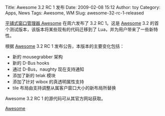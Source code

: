 Title: Awesome 3.2 RC 1 发布
Date: 2009-02-08 15:12
Author: toy
Category: Apps, News
Tags: Awesome, WM
Slug: awesome-32-rc-1-released

[平铺式窗口管理器 Awesome](http://linuxtoy.org/tag/awesome) 在周六发布了
3.2 RC 1。这是 [Awesome](http://linuxtoy.org/tag/awesome) 3.2
的首个测试版本，该版本将某些现有的代码迁移到了
Lua，并为用户带来了一些新特性。

根据 [Awesome](http://linuxtoy.org/tag/awesome) 3.2 RC 1
发布公告，本版本的主要变化包括：

-   新的 mousegrabber 架构
-   新的 D-Bus hooks
-   通过 D-Bus，naughty 现在支持通知
-   添加了新的 telak 模块
-   添加了针对 wibox 的真透明属性支持
-   tile 布局由支持调整从属客户窗口大小的新布局所替换

Awesome 3.2 RC 1 的源代码可从其官方网站获取。

[Awesome](http://awesome.naquadah.org/download/)
